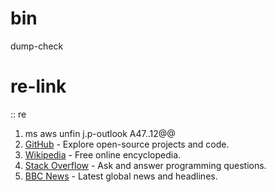 # bin
dump-check


# re-link

:: re

1. ms aws unfin j.p-outlook A47..12@@
2. [GitHub](https://github.com) - Explore open-source projects and code.
3. [Wikipedia](https://www.wikipedia.org) - Free online encyclopedia.
4. [Stack Overflow](https://stackoverflow.com) - Ask and answer programming questions.
5. [BBC News](https://www.bbc.com/news) - Latest global news and headlines.
